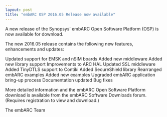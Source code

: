 ```yaml
---
layout: post
title: "embARC OSP 2016.05 Release now available"
---
```


A new release of the Synopsys’ embARC Open Software Platform (OSP) is now available for download.

The new 2016.05 release contains the following new features, enhancements and updates:

Updated support for EMSK and nSIM boards
Added new middleware
Added new library support
Improvements to ARC HAL
Updated SSL middleware
Added TinyDTLS support to Contiki
Added SecureShield library
Rearranged embARC examples
Added new examples
Upgraded embARC application bring-up process
Documentation updated
Bug fixes

More detailed information and the embARC Open Software Platform download is available from the embARC Software Downloads forum. (Requires registration to view and download.)

The embARC Team
